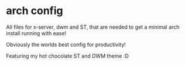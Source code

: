 # arch config
All files for x-server, dwm and ST, that are needed to get a minimal arch install running with ease! 

Obviously the worlds best config for productivity!

Featuring my hot chocolate ST and DWM theme :D
